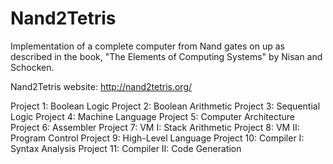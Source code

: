 # Nand2Tetris

Implementation of a complete computer from Nand gates on up as described in the book,
"The Elements of Computing Systems" by Nisan and Schocken.

Nand2Tetris website: http://nand2tetris.org/

Project 1: Boolean Logic
Project 2: Boolean Arithmetic
Project 3: Sequential Logic
Project 4: Machine Language
Project 5: Computer Architecture
Project 6: Assembler
Project 7: VM I: Stack Arithmetic
Project 8: VM II: Program Control
Project 9: High-Level Language
Project 10: Compiler I: Syntax Analysis
Project 11: Compiler II: Code Generation
